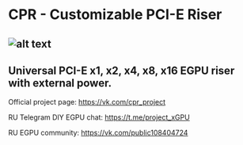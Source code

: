 # CPR - Customizable PCI-E Riser
![alt text](https://habrastorage.org/webt/hl/rd/hk/hlrdhk2nqenjowssmirgtqj5woa.jpeg)
--------------
Universal PCI-E x1, x2, x4, x8, x16 EGPU riser with external power.
--------------
Official project page: https://vk.com/cpr_project

RU Telegram DIY EGPU chat: https://t.me/project_xGPU

RU EGPU community: https://vk.com/public108404724

